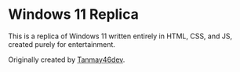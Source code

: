 # Windows 11 Replica

This is a replica of Windows 11 written entirely in HTML, CSS, and JS, created purely for entertainment.

Originally created by [Tanmay46dev](https://github.com/Tanmay46dev/Windows-11).
